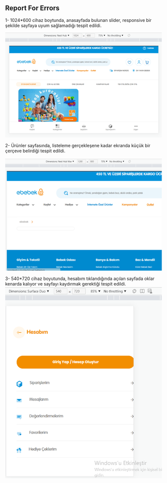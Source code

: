 ## Report For Errors

1- 1024*600 cihaz boytunda, anasayfada bulunan slider, responsive bir şekilde sayfaya uyum sağlamadığı tespit edildi.

![](images/error1.png)

2- Ürünler sayfasında, listeleme gerçekleşene kadar ekranda küçük bir çerçeve belirdiği tespit edildi.

![](images/error2.png)

3- 540*720 cihaz boyutunda, hesabım tıklandığında açılan sayfada oklar kenarda kalıyor ve sayfayı kaydırmak gerektiği tespit edildi.
![](images/error3.png)